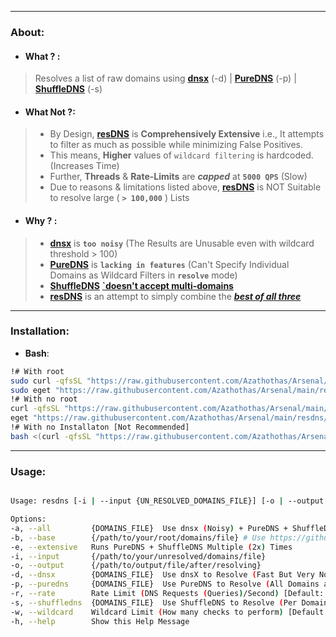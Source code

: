 
---
### About:
- #### What ? :
> Resolves a list of raw domains using [**dnsx**](https://github.com/projectdiscovery/dnsx) (-d) | [**PureDNS**](https://github.com/d3mondev/puredns) (-p) | [**ShuffleDNS**](https://github.com/projectdiscovery/shuffledns) (-s)
- #### What Not ?:
> - By Design, [**resDNS**]() is **Comprehensively Extensive** i.e., It attempts to filter as much as possible while minimizing False Positives.
> - This means, **Higher** values of `wildcard filtering` is hardcoded. (Increases Time)
> - Further, **Threads** & **Rate-Limits** are ***capped*** at **`5000 QPS`** (Slow)
> - Due to reasons & limitations listed above, [**resDNS**]() is NOT Suitable to resolve large ( **`> 100,000`** ) Lists
- #### Why ? :
> - [**dnsx**](https://github.com/projectdiscovery/dnsx) is **`too noisy`** (The Results are Unusable even with wildcard threshold > 100)
> - [**PureDNS**](https://github.com/d3mondev/puredns) is **`lacking in features`** (Can't Specify Individual Domains as Wildcard Filters in **`resolve`** mode)
> - [**ShuffleDNS**](https://github.com/projectdiscovery/shuffledns) [**`doesn't accept multi-domains**](https://github.com/projectdiscovery/shuffledns/issues/159)  
> - [**resDNS**]() is an attempt to simply combine the [***best of all three***](https://github.com/Azathothas/Arsenal/blob/main/resdns/resdns.sh)
---
### **Installation**:
 - **Bash**: 
```bash
!# With root
sudo curl -qfsSL "https://raw.githubusercontent.com/Azathothas/Arsenal/main/resdns/resdns.sh" -o "/usr/local/bin/resdns" && sudo chmod +xwr "/usr/local/bin/resdns"
sudo eget "https://raw.githubusercontent.com/Azathothas/Arsenal/main/resdns/resdns.sh" --to "/usr/local/bin/resdns"
!# With no root
curl -qfsSL "https://raw.githubusercontent.com/Azathothas/Arsenal/main/resdns/resdns.sh" -o "$HOME/bin/resdns" && chmod +xwr "$HOME/bin/resdns"
eget "https://raw.githubusercontent.com/Azathothas/Arsenal/main/resdns/resdns.sh" --to "$HOME/bin/resdns"
!# With no Installaton [Not Recommended]
bash <(curl -qfsSL "https://raw.githubusercontent.com/Azathothas/Arsenal/main/resdns/resdns.sh") {OPTIONS_HERE}
```
---
### Usage:
```bash

Usage: resdns [-i | --input {UN_RESOLVED_DOMAINS_FILE}] [-o | --output {OUTPUT_RESOLVED_FILE}]

Options:
-a, --all         {DOMAINS_FILE}  Use dnsx (Noisy) + PureDNS + ShuffleDNS
-b, --base        {/path/to/your/root/domains/file} # Use https://github.com/Azathothas/Arsenal/tree/main/subxtract (Option -s) to get Roots
-e, --extensive   Runs PureDNS + ShuffleDNS Multiple (2x) Times
-i, --input       {/path/to/your/unresolved/domains/file}
-o, --output      {/path/to/output/file/after/resolving}
-d, --dnsx        {DOMAINS_FILE}  Use dnsX to Resolve (Fast But Very Noisy)
-p, --puredns     {DOMAINS_FILE}  Use PureDNS to Resolve (All Domains at Once)
-r, --rate        Rate Limit (DNS Requests (Queries)/Second) [Default: 5000]
-s, --shuffledns  {DOMAINS_FILE}  Use ShuffleDNS to Resolve (Per Domain | Recommended)
-w, --wildcard    Wildcard Limit (How many checks to perform) [Default: 100]
-h, --help        Show this Help Message
```
